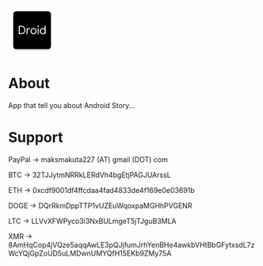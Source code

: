 
![](./app/src/main/res/mipmap-xhdpi/ic_launcher.png)

# About
 
App that tell you about Android Story...

# Support

 PayPal -> maksmakuta227 (AT) gmail (DOT) com
 
 BTC -> 32TJJytmNRRkLERdVh4bgEtjPAGJUArssL
 
 ETH -> 0xcdf9001df4ffcdaa4fad4833de4f169e0e03691b
 
 DOGE -> DQrRkmDppTTP1vUZEuWqoxpaMGHhPVGENR
 
 LTC -> LLVvXFWPyco3i3NxBULmgeT5jTJguB3MLA
 
 XMR -> 8AmHqCop4jVQze5aqqAwLE3pQJjfumJrhYenBHe4awkbVHtBbGFytxsdL7zWcYQjGpZoUD5uLMDwnUMYQfH15EKb9ZMy75A
 
 

